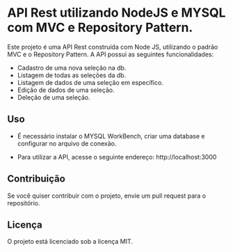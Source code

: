 # API Rest utilizando NodeJS e MYSQL com MVC e Repository Pattern.
Este projeto é uma API Rest construída com Node JS, utilizando o padrão MVC e o Repository Pattern. A API possui as seguintes funcionalidades:

- Cadastro de uma nova seleção na db.
- Listagem de todas as seleções da db.
- Listagem de dados de uma seleção em específico.
- Edição de dados de uma seleção.
- Deleção de uma seleção.

## Uso
- É necessário instalar o MYSQL WorkBench, criar uma database e configurar no arquivo de conexão.

- Para utilizar a API, acesse o seguinte endereço:
http://localhost:3000

## Contribuição
Se você quiser contribuir com o projeto, envie um pull request para o repositório.

## Licença
O projeto está licenciado sob a licença MIT.
